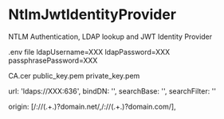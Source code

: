 # NtlmJwtIdentityProvider
NTLM Authentication, LDAP lookup and JWT Identity Provider

.env file
ldapUsername=XXX
ldapPassword=XXX
passphrasePassword=XXX

CA.cer
public_key.pem
private_key.pem

url: 'ldaps://XXX:636',
bindDN: '',
searchBase: '',
searchFilter: ''

origin: [/:\/\/(.+\.)?domain.net/,/:\/\/(.+\.)?domain.com/],